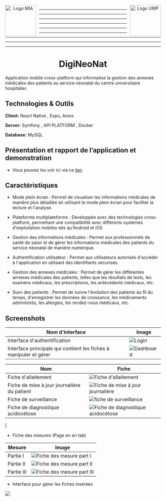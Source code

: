 <div align="center">
  <div>
    <img src="./assets/Readme/UMPO Logo.png" alt="Logo MIA" align="left" width="100px" style="margin-right: 10px;">
  </div>
 
  <div>
    <img src="./assets/Readme/MIA Logo.jpg" alt="Logo UMP" align="right" width="100px" style="margin-left: 10px;">
  </div>
  
</div>



---
---
---
---
---
---
---
---
---


<h1 align=center >  DigiNeoNat </h1>
Application mobile cross-platform qui informatise la gestion des annexes médicales des patients au service néonatal du centre universitaire hospitalier.


## Technologies & Outils

**Client:** React Native , Expo, Axios

**Server:** Symfony , API PLATFORM , Docker

**Database:** MySQL

## Présentation et rapport de l’application et demonstration

- Vous pouvez les voir ici via ce [ lien ](https://drive.google.com/drive/u/0/folders/13ADhPBIzSwF41a5F7SMFwly-PgCNRyAb)

## Caractéristiques

- Mode plein écran : Permet de visualiser les informations médicales de manière plus détaillée en utilisant le mode plein écran pour faciliter la lecture et l'analyse.

- Plateforme multiplateforme : Développée avec des technologies cross-platform, permettant une compatibilité avec différents systèmes d'exploitation mobiles tels qu'Android et iOS

- Gestion des informations médicales : Permet aux professionnels de santé de saisir et de gérer les informations médicales des patients du service néonatal de manière numérique.

- Authentification utilisateur : Permet aux utilisateurs autorisés d'accéder à l'application en utilisant des identifiants sécurisés.

- Gestion des annexes médicales : Permet de gérer les différentes annexes médicales des patients, telles que les résultats de tests, les examens médicaux, les prescriptions, les antécédents médicaux, etc.

- Suivi des patients : Permet de suivre l'évolution des patients au fil du temps, d'enregistrer les données de croissance, les médicaments administrés, les allergies, les rendez-vous médicaux, etc.

## Screenshots
| Nom d'interface                               | Image                                              |
| ------------------------------------- | -------------------------------------------------- |
| Interface d'authentification           | ![Login](./assets/Readme/login.jpeg)               |
| Interface principale qui contient les fiches à manipuler et gérer | ![Dashboard](./assets/Readme/Dashboard.jpeg)      |


| Nom | Fiche  |
|--------------------|---------------------------------|
| Fiche d'allaitement| ![Fiche d'allaitement](./assets/Readme/AllaitementScreen.png) |
| Fiche de mise à jour journalière du patient| ![Fiche de mise à jour journalière](./assets/Readme/Mise_à_jour_patient.png) |
| Fiche de surveillance| ![fiche de surveillance](./assets/Readme/watch.png) |
| Fiche de diagnostique acidocétose| ![Fiche de diagnostique acidocétose](./assets/Readme/dac.png)
 |




<!-- - Fiche de diagnostique acidocétose

![Fiche de diagnostique acidocétose](./assets/Readme/dac.png) -->


- Fiche des mesures (Page en en tab)

| Mesure             | Image                                                        |
| ------------------ | ------------------------------------------------------------ |
| Partie I           | ![Fiche des mesure part I](./assets/Readme/mesure1.png)      |
| Partie II          | ![Fiche des mesure part II](./assets/Readme/mesure2.png)     |
| Partie III         | ![Fiche des mesure part III](./assets/Readme/mesure3.png)    |

<!-- ## Installation

Install my-project with npm

<!-- ```bash
  npm install DegiNeoNat
  cd DegiNeoNat
``` -->


- Interface pour gérer les fiches insérées


![](./assets/Readme/list_fiches.jpeg)